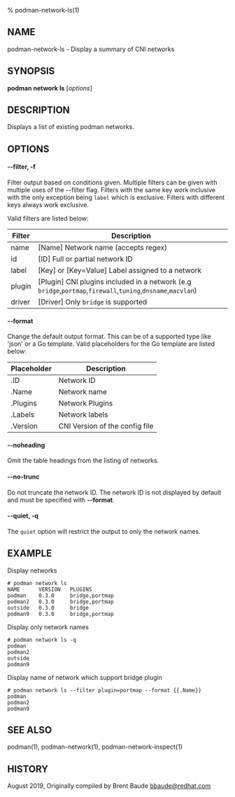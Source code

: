 % podman-network-ls(1)

## NAME
podman\-network\-ls - Display a summary of CNI networks

## SYNOPSIS
**podman network ls**  [*options*]

## DESCRIPTION
Displays a list of existing podman networks.

## OPTIONS
#### **\-\-filter**, **-f**

Filter output based on conditions given.
Multiple filters can be given with multiple uses of the --filter flag.
Filters with the same key work inclusive with the only exception being
`label` which is exclusive. Filters with different keys always work exclusive.

Valid filters are listed below:

| **Filter** | **Description**                                                                       |
| ---------- | ------------------------------------------------------------------------------------- |
| name       | [Name] Network name (accepts regex)                                                   |
| id         | [ID] Full or partial network ID                                                       |
| label      | [Key] or [Key=Value] Label assigned to a network                                      |
| plugin     | [Plugin] CNI plugins included in a network (e.g `bridge`,`portmap`,`firewall`,`tuning`,`dnsname`,`macvlan`) |
| driver     | [Driver] Only `bridge` is supported                                                   |

#### **\-\-format**

Change the default output format.  This can be of a supported type like 'json'
or a Go template.
Valid placeholders for the Go template are listed below:

| **Placeholder** | **Description**                 |
| --------------- | --------------------------------|
| .ID             | Network ID                      |
| .Name           | Network name                    |
| .Plugins        | Network Plugins                 |
| .Labels         | Network labels                  |
| .Version        | CNI Version of the config file	|

#### **\-\-noheading**

Omit the table headings from the listing of networks.

#### **\-\-no-trunc**

Do not truncate the network ID. The network ID is not displayed by default and must be specified with **\-\-format**.

#### **\-\-quiet**, **-q**

The `quiet` option will restrict the output to only the network names.

## EXAMPLE

Display networks

```
# podman network ls
NAME      VERSION   PLUGINS
podman    0.3.0     bridge,portmap
podman2   0.3.0     bridge,portmap
outside   0.3.0     bridge
podman9   0.3.0     bridge,portmap
```

Display only network names
```
# podman network ls -q
podman
podman2
outside
podman9
```

Display name of network which support bridge plugin
```
# podman network ls --filter plugin=portmap --format {{.Name}}
podman
podman2
podman9
```

## SEE ALSO
podman(1), podman-network(1), podman-network-inspect(1)

## HISTORY
August 2019, Originally compiled by Brent Baude <bbaude@redhat.com>
